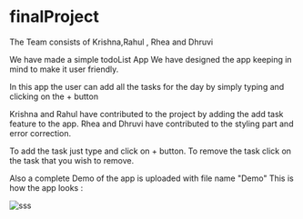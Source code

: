 # finalProject
The Team consists of Krishna,Rahul , Rhea and Dhruvi

We have made a simple todoList App
We have designed the app keeping in mind to make it user friendly.

In this app the user can add all the tasks for the day by simply typing and clicking on the + button

Krishna and Rahul have contributed to the project by adding the add task feature to the app.
Rhea and Dhruvi have contributed to the styling part and error correction.

To add the task just type and click on + button.
To remove the task click on the task that you wish to remove.

Also a complete Demo of the app is uploaded with file name "Demo"
This is how the app looks : 

![sss](https://user-images.githubusercontent.com/97980131/168843539-45e6908b-8ab4-4e1b-8655-647310c48bce.jpeg)
